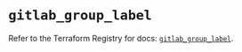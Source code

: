 # `gitlab_group_label`

Refer to the Terraform Registry for docs: [`gitlab_group_label`](https://registry.terraform.io/providers/gitlabhq/gitlab/17.8.0/docs/resources/group_label).

